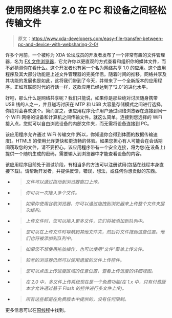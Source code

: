 # 使用网络共享 2.0 在 PC 和设备之间轻松传输文件

> 原文：<https://www.xda-developers.com/easy-file-transfer-between-pc-and-device-with-websharing-2-0/>

许多个月前，一个被称为 XDA 论坛成员的开发者发布了一个非常有趣的文件管理器，名为 [FX 文件浏览器](http://www.xda-developers.com/android/fx-file-explorer-a-more-intuitive-browsing-experience/)，它允许你以更直观的方式查看和组织你的媒体文件，而不必猜测你在看什么。这个开发者也有另一个名为网络共享 1.0 的应用。这个应用程序及其大部分功能是上述文件管理器的完美伴侣。随着时间的推移，网络共享及其功能的发展也是如此，这将我们带到了今天，并带来了一个全新版本的应用程序。正如互联网时代的行话一样，这款应用已经达到了“2.0”的进化水平。

好吧，那么什么是网络共享呢？我们只能说，如果你是那些绝对讨厌随身携带 USB 线的人之一，并且碰巧讨厌在 MTP 和 USB 大容量存储模式之间进行选择，你绝对会喜欢这个。简而言之，该应用程序允许用户通过网络浏览器在连接到同一个 WiFi 网络的设备和计算机之间传输文件。就这么简单。连接到您选择的 WiFi 接入点，您就可以自由浏览设备的内部文件夹，而无需将设备连接到 PC。

该应用程序允许通过 WiFi 传输文件(所以，你知道你会得到体面的数据传输速度)。HTML5 的使用允许更快和更流畅的体验。如果您担心有人可能会在会话期间窃取您的文件，请不要担心。该应用程序带有一个安全连接，将为您(在设备上)提供一个随机生成的密码，需要输入到浏览器中才能查看设备的内容。

该应用程序目前处于测试阶段，有相当多的方法可以注册试用(包括在线程本身直接下载)。请帮助开发者，并提供反馈，错误，想法，或任何你想贡献的东西。

*   > *文件可以通过拖动到浏览器窗口上传。*

*   > *你可以一次拖入多个文件。*

*   > *如果你使用谷歌浏览器，你可以通过拖拽到浏览器来上传整个文件夹层次结构。*

*   > *上传文件时，您可以拖入更多文件，它们将被添加到队列中。*

*   > *您可以在上传文件时导航到其他文件夹，然后将文件拖到这些位置。他们也将被添加到队列中。*

*   > *如果您不想使用拖放操作，也可以使用“文件”菜单上传文件。*

*   > *较老的浏览器仍然可以使用遗留的文件上传控件。*

*   > *您可以点击上传进度区域的任意位置，查看上传进度的详细视图。*

*   > *在 2.0 中，多文件上传系统现在是一个免费功能(在 1.x 中，只有付费版本才允许通过基于 Flash 的控件进行多文件上传)。*

*   > *所有这些都是在免费版本中提供的，没有任何限制。*

更多信息可以在[原线程](http://forum.xda-developers.com/showthread.php?t=2462683)中找到。